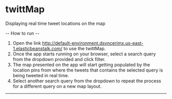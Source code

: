 # twittMap
Displaying real time tweet locations on the map

-- How to run --

1. Open the link http://default-environment.dsvncerimx.us-east-1.elasticbeanstalk.com/ to use the twittMap.
2. Once the app starts running on your browser, select a search query from the dropdown provided and click filter.
3. The map presented on the app will start getting populated by the location pins from where the tweets that contains the selected query is being tweeted in real time.
4. Select another search query from the dropdown to repeat the process for a different query on a new map layout.

-----------------
